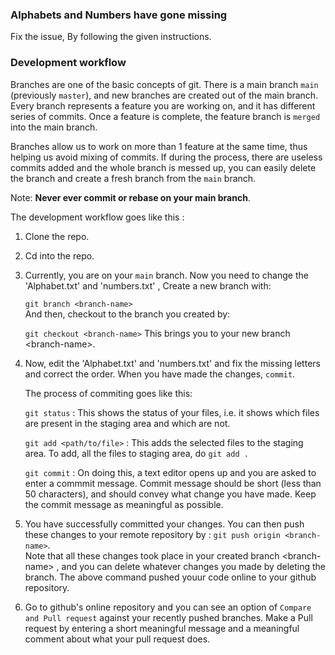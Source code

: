 ### Alphabets and Numbers have gone missing

Fix the issue, By following the given instructions.

### Development workflow

Branches are one of the basic concepts of git. There is a main branch `main` (previously `master`), and new branches are created out of the main branch. Every branch represents a feature you are working on, and it has different series of commits. Once a feature is complete, the feature branch is `merged` into the main branch.

Branches allow us to work on more than 1 feature at the same time, thus helping us avoid mixing of commits. If during the process, there are useless commits added and the whole branch is messed up, you can easily delete the branch and create a fresh branch from the `main` branch.

Note: **Never ever commit or rebase on your main branch**.

The development workflow goes like this :

1. Clone the repo.
2. Cd into the repo.
3. Currently, you are on your `main` branch. Now you need to change the 'Alphabet.txt' and 'numbers.txt' , Create a new branch with:    

    `git branch <branch-name>`    
    And then, checkout to the branch you created by:
    
    `git checkout <branch-name>`
    This brings you to your new branch \<branch-name>.
    
4. Now, edit the 'Alphabet.txt' and 'numbers.txt' and fix the missing letters and correct the order. When you have made the changes, `commit`.

    The process of commiting goes like this:
    
    `git status` : This shows the status of your files, i.e. it shows which files are present in the staging area and which are not.
    
    `git add <path/to/file>` : This adds the selected files to the staging area. To add, all the files to staging area, do `git add .`
    
    `git commit` : On doing this, a text editor opens up and you are asked to enter a commmit message. Commit message should be short (less than 50 characters), and should convey what change you have made. Keep the commit message as meaningful as possible.
    
5. You have successfully committed your changes. You can then push these changes to your remote repository by :
    `git push origin <branch-name>`.    
    Note that all these changes took place in your created branch \<branch-name> , and you can delete whatever changes you made by deleting the branch. The above command pushed youur code online to your github repository.
    
6. Go to github's online repository and you can see an option of `Compare and Pull request` against your recently pushed branches. Make a Pull request by entering a short meaningful message and a meaningful comment about what your pull request does.
